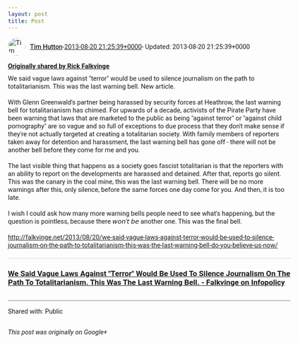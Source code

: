 ```yaml
---
layout: post
title: Post
---
```


<html><head><meta charset="utf-8"><title>Google+ post</title><style>body {font: 11pt Roboto, Arial, sans-serif; max-width: 640px; margin: 24px;}.author-photo {border-radius: 50%; margin-right: 10px; width: 40px;}.author {font-weight: 500;}.main-content {margin: 15px 0 15px;}.post-title {font-weight: bold;}.location {display: block; margin-top: 15px;}.location img {float: left; margin-right: 5px; width: 20px;}.media-link {display: inline-block; max-width: 100%; vertical-align: top;}.media-link p {margin-top: 5px; max-height: 4em; overflow: scroll;}.media {max-height: 100vh; max-width: 100%;}.video-placeholder {background: black; display: flex; height: 300px; max-width: 100%; width: 640px;}.play-icon {border-bottom: 30px solid transparent; border-left: 50px solid white; border-top: 30px solid transparent; color: white; margin: auto;}.album {max-height: 800px; overflow: scroll; width: calc(100vw - 48px);}.album .media-link {margin-right: 5px; max-width: 250px;}.album .media {max-height: 250px;}.link-embed {border-top: 1px solid lightgrey; display: block; margin-top: 20px;}.link-embed img {max-width: 100%;}.inline-link-embed {display: block;}.inline-link-embed img {vertical-align: middle;}.link-title {display: inline-block; font-size: medium; font-weight: 300; padding-left: 1em;}.reshare-attribution {display: block; font-weight: bold; margin-bottom: 10px;}.poll-image {margin-bottom: 5px; max-height: 300px; max-width: 500px;}.poll-choice {align-items: center; display: flex; margin-bottom: 5px; max-width: 500px;}.poll-choice-percentage {background-color: lightblue; height: 100%; left: 0; position: absolute; z-index: -1;}.poll-choice-selected {margin-right: 5px;}.poll-choice-results {border: 1px solid lightgray; border-radius: 5px; display: flex; line-height: 40px; overflow: hidden; padding: 0 8px; position: relative;}.poll-choice-results, .poll-choice-description {flex-grow: 1; margin-right: 10px;}.poll-choice-image {width: 100%;}.poll-choice-image, .poll-choice-image img {max-height: 40px; max-width: 100px;}.poll-choice-votes {max-height: 100px; overflow: auto;}.plus-entity-embed {color: black; display: block; text-decoration: none;}.plus-entity-embed-cover-photo {max-height: 300px; max-width: 100%;}.plus-entity-embed-info {padding: 0 1em 1em;}.plus-entity-embed-info h2 {font-weight: 500; margin: 10px 0;}.plus-entity-embed-info p {font-size: small; margin: 0;}.collection-owner-avatar {border-radius: 50%; border: 2px solid white; height: 40px; margin-top: -22px;}.visibility {padding: 1em 0; border-top: 1px solid grey;}.post-activity {padding: 1em 0; border-top: 1px solid grey;}.comments {border-top: 1px solid gray; padding-top: 1em;}.comment + .comment {margin-top: 1em;}.comment .media-link, .comment .inline-link-embed {margin-top: 5px;}</style></head><body><div style="margin-bottom:1em;"><div style="display:flex; align-items:center"><img class="author-photo" src="https://lh4.googleusercontent.com/-epo4ZZKNqEw/AAAAAAAAAAI/AAAAAAAAVSU/qu3LpcHEnoQ/s64-c/photo.jpg" alt="Tim Hutton"><a href="https://plus.google.com/+TimHutton" target="_blank" class="author">Tim Hutton</a> - <a target="_blank" href="https://plus.google.com/+TimHutton/posts/KbpDywHZtyH">2013-08-20 21:25:39+0000</a><span> - Updated: 2013-08-20 21:25:39+0000</span></div><div class="main-content"></div><div><a target="_blank" href="https://plus.google.com/110980345342028402481/posts/dDvHycixQxY" class="reshare-attribution">Originally shared by Rick Falkvinge</a>We said vague laws against &quot;terror&quot; would be used to silence journalism on the path to totalitarianism. This was the last warning bell. New article.<br><br>With Glenn Greenwald&#39;s partner being harassed by security forces at Heathrow, the last warning bell for totalitarianism has chimed. For upwards of a decade, activists of the Pirate Party have been warning that laws that are marketed to the public as being &quot;against terror&quot; or &quot;against child pornography&quot; are so vague and so full of exceptions to due process that they don&#39;t make sense if they&#39;re not actually targeted at creating a totalitarian society. With family members of reporters taken away for detention and harassment, the last warning bell has gone off - there will not be another bell before they come for me and you.<br><br>The last visible thing that happens as a society goes fascist totalitarian is that the reporters with an ability to report on the developments are harassed and detained. After that, reports go silent. This was the canary in the coal mine, this was the last warning bell. There will be no more warnings after this, only silence, before the same forces one day come for you. And then, it is too late.<br><br>I wish I could ask how many more warning bells people need to see what&#39;s happening, but the question is pointless, because there <i>𝘸𝘰𝘯&#39;𝘵 𝘣𝘦</i> another one. This was the final bell.<br><br><a rel="nofollow" target="_blank" href="http://falkvinge.net/2013/08/20/we-said-vague-laws-against-terror-would-be-used-to-silence-journalism-on-the-path-to-totalitarianism-this-was-the-last-warning-bell-do-you-believe-us-now/" class="ot-anchor bidi_isolate" jslog="10929; track:click" dir="ltr">http://falkvinge.net/2013/08/20/we-said-vague-laws-against-terror-would-be-used-to-silence-journalism-on-the-path-to-totalitarianism-this-was-the-last-warning-bell-do-you-believe-us-now/</a><a href="http://falkvinge.net/2013/08/20/we-said-vague-laws-against-terror-would-be-used-to-silence-journalism-on-the-path-to-totalitarianism-this-was-the-last-warning-bell-do-you-believe-us-now/" target="_blank" class="link-embed"><h3>We Said Vague Laws Against &quot;Terror&quot; Would Be Used To Silence Journalism On The Path To Totalitarianism. This Was The Last Warning Bell. - Falkvinge on Infopolicy</h3><img src="http://falkvinge.net/files/2013/08/242435_9288-1024x678.jpg" alt=""></a></div></div><div class="visibility">Shared with: Public</div></body></html>

<i>This post was originally on Google+</i>
